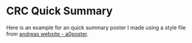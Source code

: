 CRC Quick Summary
===================

Here is an example for an quick summary poster I made using a style file
from [andreas website - a0poster](http://andreas.welcomes-you.com/projects/a0poster/).
